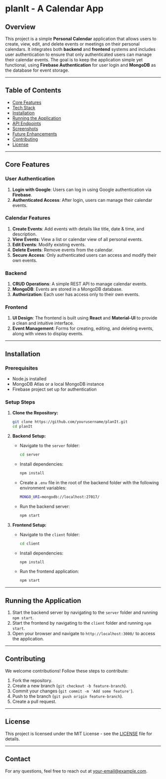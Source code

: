 # planIt - A Calendar App

## Overview

This project is a simple **Personal Calendar** application that allows users to create, view, edit, and delete events or meetings on their personal calendars. It integrates both **backend** and **frontend** systems and includes user authentication to ensure that only authenticated users can manage their calendar events. The goal is to keep the application simple yet functional, using **Firebase Authentication** for user login and **MongoDB** as the database for event storage.

---

## Table of Contents
- [Core Features](#core-features)
- [Tech Stack](#tech-stack)
- [Installation](#installation)
- [Running the Application](#running-the-application)
- [API Endpoints](#api-endpoints)
- [Screenshots](#screenshots)
- [Future Enhancements](#future-enhancements)
- [Contributing](#contributing)
- [License](#license)

---

## Core Features

### User Authentication
1. **Login with Google**: Users can log in using Google authentication via **Firebase**.
2. **Authenticated Access**: After login, users can manage their calendar events.

### Calendar Features
1. **Create Events**: Add events with details like title, date & time, and description.
2. **View Events**: View a list or calendar view of all personal events.
3. **Edit Events**: Modify existing events.
4. **Delete Events**: Remove events from the calendar.
5. **Secure Access**: Only authenticated users can access and modify their own events.

### Backend
1. **CRUD Operations**: A simple REST API to manage calendar events.
2. **MongoDB**: Events are stored in a MongoDB database.
3. **Authorization**: Each user has access only to their own events.

### Frontend
1. **UI Design**: The frontend is built using **React** and **Material-UI** to provide a clean and intuitive interface.
2. **Event Management**: Forms for creating, editing, and deleting events, along with views to display events.

---

## Installation

### Prerequisites
- Node.js installed
- MongoDB Atlas or a local MongoDB instance
- Firebase project set up for authentication

### Setup Steps

1. **Clone the Repository:**
   ```bash
   git clone https://github.com/yourusername/planIt.git
   cd planIt
   ```

2. **Backend Setup:**
   - Navigate to the `server` folder:
     ```bash
     cd server
     ```
   - Install dependencies:
     ```bash
     npm install
     ```
   - Create a `.env` file in the root of the backend folder with the following environment variables:
     ```bash
     MONGO_URI=mongodb://localhost:27017/
     ```
   - Run the backend server:
     ```bash
     npm start
     ```

3. **Frontend Setup:**
   - Navigate to the `client` folder:
     ```bash
     cd client
     ```
   - Install dependencies:
     ```bash
     npm install
     ```
   - Run the frontend application:
     ```bash
     npm start
     ```

---

## Running the Application

1. Start the backend server by navigating to the `server` folder and running `npm start`.
2. Start the frontend by navigating to the `client` folder and running `npm start`.
3. Open your browser and navigate to `http://localhost:3000/` to access the application.

---

## Contributing

We welcome contributions! Follow these steps to contribute:

1. Fork the repository.
2. Create a new branch (`git checkout -b feature-branch`).
3. Commit your changes (`git commit -m 'Add some feature'`).
4. Push to the branch (`git push origin feature-branch`).
5. Create a pull request.

---

## License

This project is licensed under the MIT License - see the [LICENSE](LICENSE) file for details.

---

## Contact

For any questions, feel free to reach out at [your-email@example.com](mailto:sranjan.social@gmail.com).
